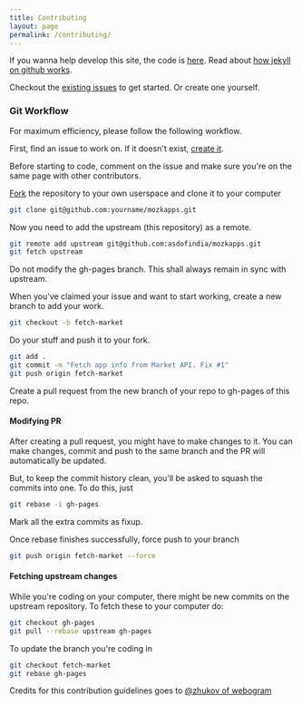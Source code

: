 ```yaml
---
title: Contributing
layout: page
permalink: /contributing/
---
```


If you wanna help develop this site, the code is [here](https://github.com/asdofindia/mozkapps). Read about [how jekyll on github works](http://jekyllrb.com/docs/github-pages/).

Checkout the [existing issues](https://github.com/asdofindia/mozkapps/issues) to get started. Or create one yourself.

### Git Workflow ###
For maximum efficiency, please follow the following workflow.

First, find an issue to work on. If it doesn't exist, [create it](https://github.com/asdofindia/mozkapps/issues/new).

Before starting to code, comment on the issue and make sure you're on the same page with other contributors.

[Fork](https://github.com/asdofindia/mozkapps/fork) the repository to your own userspace and clone it to your computer

```bash
git clone git@github.com:yourname/mozkapps.git
```

Now you need to add the upstream (this repository) as a remote.

```bash
git remote add upstream git@github.com:asdofindia/mozkapps.git
git fetch upstream
```

Do not modify the gh-pages branch. This shall always remain in sync with upstream.

When you've claimed your issue and want to start working, create a new branch to add your work.

```bash
git checkout -b fetch-market
```

Do your stuff and push it to your fork.

```bash
git add .
git commit -m "Fetch app info from Market API. Fix #1"
git push origin fetch-market
```

Create a pull request from the new branch of your repo to gh-pages of this repo.

#### Modifying PR ####

After creating a pull request, you might have to make changes to it. You can make changes, commit and push to the same branch and the PR will automatically be updated.

But, to keep the commit history clean, you'll be asked to squash the commits into one. To do this, just

```bash
git rebase -i gh-pages
```

Mark all the extra commits as fixup.

Once rebase finishes successfully, force push to your branch

```bash
git push origin fetch-market --force
```

#### Fetching upstream changes ####

While you're coding on your computer, there might be new commits on the upstream repository. To fetch these to your computer do:

```bash
git checkout gh-pages
git pull --rebase upstream gh-pages
```

To update the branch you're coding in

```bash
git checkout fetch-market
git rebase gh-pages
```

Credits for this contribution guidelines goes to [@zhukov of webogram](https://github.com/zhukov/webogram/blob/master/CONTRIBUTING.md)
